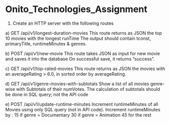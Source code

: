 # Onito_Technologies_Assignment

1. Create an HTTP server with the following routes

a) GET /api/v1/longest-duration-movies
This route returns as JSON the top 10 movies with the longest runTime
The output should contain tconst, primaryTitle, runtimeMinutes & genres.

b) POST /api/v1/new-movie
This route takes JSON as input for new movie and saves it into the database
On successful save, it returns “success”.

c) GET /api/v1/top-rated-movies
This route returns as JSON the movies with an averageRating > 6.0, in sorted
order by averageRating.

d) GET /api/v1/genre-movies-with-subtotals
Show a list of all movies genre-wise with Subtotals of their numVotes.
The calculation of subtotals should be done in SQL query; not the API code

e) POST /api/v1/update-runtime-minutes
Increment runtimeMinutes of all Movies using only SQL query (not in API code).
Increment runtimeMinutes by :
15 if genre = Documentary
30 if genre = Animation
45 for the rest